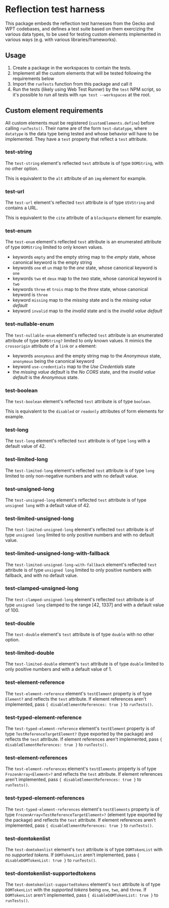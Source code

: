 # Reflection test harness

This package embeds the reflection test harnesses from the Gecko and WPT codebases,
and defines a test suite based on them exercizing the various data types,
to be used for testing custom elements implemented in various ways
(e.g. with various libraries/frameworks).

## Usage

1. Create a package in the workspaces to contain the tests.
2. Implement all the custom elements that will be tested
   following the requirements below
3. Import the `runTests` function from this package and call it
4. Run the tests (likely using Web Test Runner) by the `test` NPM script,
   so it's possible to run all tests with `npm test --workspaces` at the root.

## Custom element requirements

All custom elements must be registered (`customElements.define`) before calling `runTests()`.
Their name are of the form `test-datatype`, where `datatype` is the data type being tested and whose behavior will have to be implemented.
They have a `test` property that reflect a `test` attribute.

### test-string

The `test-string` element's reflected `test` attribute is of type `DOMString`, with no other option.

This is equivalent to the `alt` attribute of an `img` element for example.

### test-url

The `test-url` element's reflected `test` attribute is of type `USVString` and contains a URL.

This is equivalent to the `cite` attribute of a `blockquote` element for example.

### test-enum

The `test-enum` element's reflected `test` attribute is an enumerated attribute of type `DOMString` limited to only known values.

- keywords `empty` and the empty string map to the _empty_ state, whose canonical keyword is the empty string
- keywords `one` et `un` map to the _one_ state, whose canonical keyword is `one`
- keywords `two` et `deux` map to the _two_ state, whose canonical keyword is `two`
- keywords `three` et `trois` map to the _three_ state, whose canonical keyword is `three`
- keyword `missing` map to the _missing_ state and is the _missing value default_
- keyword `invalid` map to the _invalid_ state and is the _invalid value default_

### test-nullable-enum

The `test-nullable-enum` element's reflected `test` attribute is an enumerated attribute of type `DOMString?` limited to only known values.
It mimics the `crossorigin` attribute of a `link` or `a` element:

- keywords `anonymous` and the empty string map to the _Anonymous_ state, `anonymous` being the canonical keyword
- keyword `use-credentials` map to the _Use Credentials_ state
- the _missing value default_ is the _No CORS_ state, and the _invalid value default_ is the _Anonymous_ state.

### test-boolean

The `test-boolean` element's reflected `test` attribute is of type `boolean`.

This is equivalent to the `disabled` or `readonly` attributes of form elements for example.

### test-long

The `test-long` element's reflected `test` attribute is of type `long` with a default value of 42.

### test-limited-long

The `test-limited-long` element's reflected `test` attribute is of type `long` limited to only non-negative numbers and with no default value.

### test-unsigned-long

The `test-unsigned-long` element's reflected `test` attribute is of type `unsigned long` with a default value of 42.

### test-limited-unsigned-long

The `test-limited-unsigned-long` element's reflected `test` attribute is of type `unsigned long` limited to only positive numbers and with no default value.

### test-limited-unsigned-long-with-fallback

The `test-limited-unsigned-long-with-fallback` element's reflected `test` attribute is of type `unsigned long` limited to only positive numbers with fallback, and with no default value.

### test-clamped-unsigned-long

The `test-clamped-unsigned-long` element's reflected `test` attribute is of type `unsigned long` clamped to the range [42, 1337] and with a default value of 100.

### test-double

The `test-double` element's `test` attribute is of type `double` with no other option.

### test-limited-double

The `test-limited-double` element's `test` attribute is of type `double` limited to only positive numbers and with a default value of 1.

### test-element-reference

The `test-element-reference` element's `testElement` property is of type `Element?` and reflects the `test` attribute.
If element references aren't implemented, pass `{ disableElementReferences: true }` to `runTests()`.

### test-typed-element-reference

The `test-typed-element-reference` element's `testElement` property is of type `TestReferenceTargetElement?` (type exported by the package) and reflects the `test` attribute.
If element references aren't implemented, pass `{ disableElementReferences: true }` to `runTests()`.

### test-element-references

The `test-element-references` element's `testElements` property is of type `FrozenArray<Element>?` and reflects the `test` attribute.
If element references aren't implemented, pass `{ disableElementReferences: true }` to `runTests()`.

### test-typed-element-references

The `test-typed-element-references` element's `testElements` property is of type `FrozenArray<TestReferenceTargetElement>?` (element type exported by the package) and reflects the `test` attribute.
If element references aren't implemented, pass `{ disableElementReferences: true }` to `runTests()`.

### test-domtokenlist

The `test-domtokenlist` element's `test` attribute is of type `DOMTokenList` with no _supported tokens_. If `DOMTokenList` aren't implemented, pass `{ disableDOMTokenList: true }` to `runTests()`.

### test-domtokenlist-supportedtokens

The `test-domtokenlist-supportedtokens` element's `test` attribute is of type `DOMTokenList` with the _supported tokens_ being `one`, `two`, and `three`. If `DOMTokenList` aren't implemented, pass `{ disableDOMTokenList: true }` to `runTests()`.
